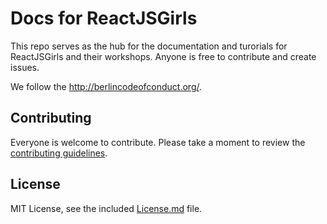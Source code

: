 # Docs for ReactJSGirls

This repo serves as the hub for the documentation and turorials for ReactJSGirls and their workshops. Anyone is free to contribute and create issues.

We follow the http://berlincodeofconduct.org/.

## Contributing

Everyone is welcome to contribute. Please take a moment to review the [contributing guidelines](Contributing.md).

<!-- ALL-CONTRIBUTORS-LIST: START - Do not remove or modify this section -->
<!-- ALL-CONTRIBUTORS-LIST:END -->

## License

MIT License, see the included [License.md](License.md) file.
